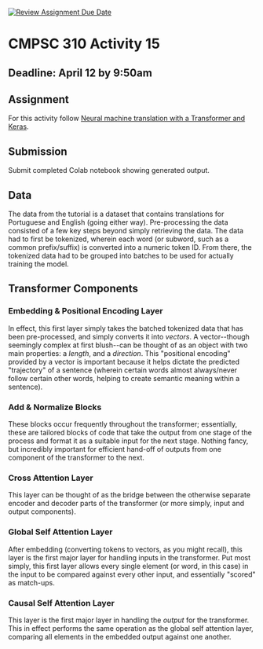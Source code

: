 [![Review Assignment Due Date](https://classroom.github.com/assets/deadline-readme-button-24ddc0f5d75046c5622901739e7c5dd533143b0c8e959d652212380cedb1ea36.svg)](https://classroom.github.com/a/ymop5HUw)
# CMPSC 310 Activity 15

## Deadline: April 12 by 9:50am

## Assignment

 For this activity follow [Neural machine translation with a Transformer and Keras](https://www.tensorflow.org/text/tutorials/transformer).

## Submission

Submit completed Colab notebook showing generated output.

## Data

The data from the tutorial is a dataset that contains translations for Portuguese and English (going either way). Pre-processing the data consisted of a few key steps beyond simply retrieving the data. The data had to first be tokenized, wherein each word (or subword, such as a common prefix/suffix) is converted into a numeric token ID. From there, the tokenized data had to be grouped into batches to be used for actually training the model.

## Transformer Components

### Embedding & Positional Encoding Layer

In effect, this first layer simply takes the batched tokenized data that has been pre-processed, and simply converts it into *vectors*. A vector--though seemingly complex at first blush--can be thought of as an object with two main properties: a *length*, and a *direction*. This "positional encoding" provided by a vector is important because it helps dictate the predicted "trajectory" of a sentence (wherein certain words almost always/never follow certain other words, helping to create semantic meaning within a sentence).

### Add & Normalize Blocks

These blocks occur frequently throughout the transformer; essentially, these are tailored blocks of code that take the output from one stage of the process and format it as a suitable input for the next stage. Nothing fancy, but incredibly important for efficient hand-off of outputs from one component of the transformer to the next.

### Cross Attention Layer

This layer can be thought of as the bridge between the otherwise separate encoder and decoder parts of the transformer (or more simply, input and output components).

### Global Self Attention Layer

After embedding (converting tokens to vectors, as you might recall), this layer is the first major layer for handling inputs in the transformer. Put most simply, this first layer allows every single element (or word, in this case) in the input to be compared against every other input, and essentially "scored" as match-ups.

### Causal Self Attention Layer

This layer is the first major layer in handling the *output* for the transformer. This in effect performs the same operation as the global self attention layer, comparing all elements in the embedded output against one another.

